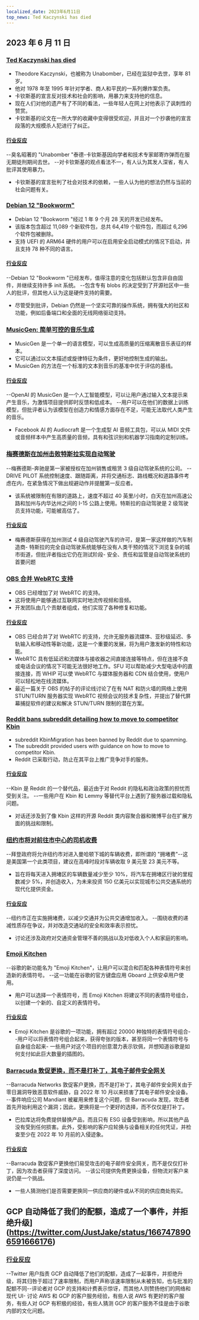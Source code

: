 ```yaml
---
localized_date: 2023年6月11日
top_news: Ted Kaczynski has died
---
```


## 2023 年 6 月 11 日

### [Ted Kaczynski has died](https://www.nytimes.com/2023/06/10/us/ted-kaczynski-dead.html)

- Theodore Kaczynski，也被称为 Unabomber，已经在监狱中去世，享年 81 岁。
- 他对 1978 年至 1995 年针对学者、商人和平民的一系列爆炸案负责。
- 卡钦斯基的宣言反对技术和社会的影响，用暴力来支持他的信息。
- 现在人们对他的遗产有了不同的看法，一些年轻人在网上对他表示了讽刺性的赞赏。
- 卡钦斯基的论文在一所大学的收藏中变得很受欢迎，并且对一个抄袭他的宣言段落的大规模杀人犯进行了纠正。

#### [行业反应](http://news.ycombinator.com/item?id=36272409)

--臭名昭著的 "Unabomber "泰德-卡钦斯基因向学者和技术专家邮寄炸弹而在服无期徒刑期间去世。
--对卡钦斯基的观点看法不一，有人认为其发人深省，有人批评其使用暴力。

- 卡钦斯基的宣言批判了社会对技术的依赖，一些人认为他的想法仍然与当前的社会问题有关。

### [Debian 12 "Bookworm"](https://www.debian.org/News/2023/20230610)

- Debian 12 "Bookworm "经过 1 年 9 个月 28 天的开发已经发布。
- 该版本包含超过 11,089 个新软件包，总共 64,419 个软件包，而超过 6,296 个软件包被删除。
- 支持 UEFI 的 ARM64 硬件的用户可以在启用安全启动模式的情况下启动，并且支持 78 种不同的语言。

#### [行业反应](http://news.ycombinator.com/item?id=36269934)

--Debian 12 "Bookworm "已经发布，值得注意的变化包括默认包含非自由固件，并继续支持许多 init 系统。
--包含专有 blobs 的决定受到了开源社区中一些人的批评，但其他人认为这是硬件支持的需要。

- 尽管受到批评，Debian 仍然是一个坚实可靠的操作系统，拥有强大的社区和功能，例如后备端口和全面的无线网络驱动支持。

### [MusicGen: 简单可控的音乐生成](https://ai.honu.io/papers/musicgen/)

- MusicGen 是一个单一的语言模型，可以生成高质量的压缩离散音乐表征的样本。
- 它可以通过以文本描述或旋律特征为条件，更好地控制生成的输出。
- MusicGen 的方法在一个标准的文本到音乐的基准中优于评估的基线。

#### [行业反应](http://news.ycombinator.com/item?id=36271926)

--OpenAI 的 MusicGen 是一个人工智能模型，可以让用户通过输入文本提示来产生音乐，为激情项目提供即时反馈和低成本。
--用户可以在他们的数据上训练模型，但批评者认为该模型在创造力和情感方面存在不足，可能无法取代人类产生的音乐。

- Facebook AI 的 Audiocraft 是一个生成型 AI 音频工具包，可以从 MIDI 文件或音频样本中产生高质量的音频，具有和弦识别和机器学习指南的定制训练。

### [梅赛德斯在加州击败特斯拉实现自动驾驶](https://www.theregister.com/2023/06/09/mercedes_california_tesla/)

--梅赛德斯-奔驰是第一家被授权在加州销售或租赁 3 级自动驾驶系统的公司。
--DRIVE PILOT 系统控制速度、跟随距离，并将交通标志、路线概况和道路事件考虑在内，在紧急情况下做出规避动作并提醒第一反应者。

- 该系统被限制在有限的道路上，速度不超过 40 英里/小时，白天在加州高速公路和加州与内华达州之间的 I-15 公路上使用。特斯拉的自动驾驶是 2 级驾驶员支持功能，可能被高估了。

#### [行业反应](http://news.ycombinator.com/item?id=36270413)

- 梅赛德斯获得在加州测试 4 级自动驾驶汽车的许可，是第一家这样做的汽车制造商- 特斯拉的完全自动驾驶系统能够在没有人类干预的情况下浏览复杂的城市街道，但批评者指出它仍在测试阶段- 安全、责任和监管是自动驾驶系统的首要问题

### [OBS 合并 WebRTC 支持](https://github.com/obsproject/obs-studio/commit/851a8c216e14617fb523951839f3bdb240e85141)

- OBS 已经增加了对 WebRTC 的支持。
- 这将使用户能够通过互联网实时地流传视频和音频。
- 开发团队由几个贡献者组成，他们实现了各种修复和功能。

#### [行业反应](http://news.ycombinator.com/item?id=36273075)

- OBS 已经合并了对 WebRTC 的支持，允许无服务器流媒体、亚秒级延迟、多轨输入和移动性等新功能，这是一个重要的发展，将为用户激发新的特性和功能。
- WebRTC 具有低延迟和流媒体与接收器之间直接连接等特点，但在连接不良或电话会议的情况下可能无法很好地工作。SFU 可以帮助减少大型电话中的直接连接，而 WHIP 可以使 WebRTC 与媒体服务器和 CDN 结合使用，使用户可以轻松地在线流媒体。
- 最近一篇关于 OBS 的帖子的评论线讨论了在有 NAT 和防火墙的网络上使用 STUN/TURN 服务器实现 WebRTC 视频会议的技术复杂性，并提出了替代屏幕捕捉软件的建议和解决 STUN/TURN 限制的潜在方案。

### [Reddit bans subreddit detailing how to move to competitor Kbin](https://old.reddit.com/r/KbinMigration)

- subreddit KbinMigration has been banned by Reddit due to spamming.
- The subreddit provided users with guidance on how to move to competitor Kbin.
- Reddit 已采取行动，防止在其平台上推广竞争对手的服务。

#### [行业反应](http://news.ycombinator.com/item?id=36268458)

--Kbin 是 Reddit 的一个替代品，最近由于对 Reddit 的隐私和政治政策的担忧而受到关注。
--一些用户在 Kbin 和 Lemmy 等替代平台上遇到了服务器过载和隐私问题。

- 对话还涉及到了像 Kbin 这样的开源 Reddit 类内容聚合器和微博平台在扩展方面的挑战和限制。

### [纽约市将对前往市中心的司机收费](https://www.cnn.com/2023/06/10/business/congestion-pricing-new-york-city-transportation/index.html)

--拜登政府将允许纽约市对进入曼哈顿下城的车辆收费，即所谓的 "拥堵费"--这是美国第一个此类项目，建议在高峰时段对车辆收取 9 美元至 23 美元不等。

- 旨在将每天进入拥堵区的车辆数量减少至少 10%，将汽车在拥堵区行驶的里程数减少 5%，并创造收入，为未来投资 150 亿美元以实现城市公共交通系统的现代化提供资金。

#### [行业反应](http://news.ycombinator.com/item?id=36270597)

--纽约市正在实施拥堵费，以减少交通并为公共交通增加收入。
--围绕收费的递减性质存在争议，并对改造交通站的安全和效率表示担忧。

- 讨论还涉及政府对交通资金管理不善的挑战以及对低收入个人和家庭的影响。

### [Emoji Kitchen](https://emojikitchen.dev/)

--谷歌的新功能名为 "Emoji Kitchen"，让用户可以混合和匹配各种表情符号来创造新的表情符号。
--这一功能在谷歌的官方键盘应用 Gboard 上供安卓用户使用。

- 用户可以选择一个表情符号，而 Emoji Kitchen 将建议不同的表情符号组合，以创建一个新的、自定义的表情符号。

#### [行业反应](http://news.ycombinator.com/item?id=36267382)

- Emoji Kitchen 是谷歌的一项功能，拥有超过 20000 种独特的表情符号组合--用户可以将表情符号组合起来，获得夸张的版本，甚至将同一个表情符号与自身组合起来- 一些用户对这个项目的创意潜力表示钦佩，并想知道谷歌是如何支付如此巨大数量的插图的。

### [Barracuda 敦促更换，而不是打补丁，其电子邮件安全网关](https://krebsonsecurity.com/2023/06/barracuda-urges-replacing-not-patching-its-email-security-gateways/)

--Barracuda Networks 敦促客户更换，而不是打补丁，其电子邮件安全网关由于零日漏洞导致恶意软件威胁，自 2022 年 10 月以来损害了其电子邮件安全设备。
--事件响应公司 Mandiant 被雇用来修复这个问题，但 Barracuda 发现，攻击者首先开始利用这个漏洞；因此，更换将是一个更好的选择，而不仅仅是打补丁。

- 巴拉库达将免费提供替换产品，而且只有 ESG 设备受到影响，所以其他产品没有受到任何损害。此外，受影响的客户应轮换与设备相关的任何凭证，并检查至少在 2022 年 10 月前的入侵迹象。

#### [行业反应](http://news.ycombinator.com/item?id=36274525)

--Barracuda 敦促客户更换他们易受攻击的电子邮件安全网关，而不是仅仅打补丁，因为攻击者获得了深度访问。
--该公司提供免费更换设备，但物流对客户来说仍是一个挑战。

- 一些人猜测他们是否需要更换同一供应商的硬件或从不同的供应商处购买。

## GCP 自动降低了我们的配额，造成了一个事件，并拒绝升级](https://twitter.com/JustJake/status/1667478906591666176)

### [行业反应](http://news.ycombinator.com/item?id=36272747)

--Twitter 用户指责 GCP 自动降低了他们的配额，造成了一起事件，并拒绝升级，将其归咎于超过了速率限制，而用户声称该速率限制从未被告知，也与批准的配额不同--评论者对 GCP 的支持和计费表示惊讶，而其他人则赞扬他们的网络和现代 UI- 讨论 AWS 和 GCP 的客户服务经验，有些人说 AWS 有更好的客户服务，有些人对 GCP 有积极的经验，有些人猜测 GCP 的客户服务不佳是由于谷歌内部的文化问题。

</Steps>
